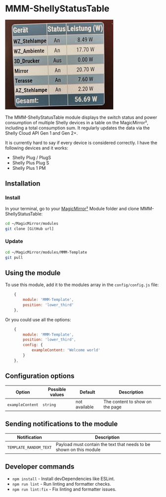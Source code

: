 # MMM-ShellyStatusTable

![Example of MMM-ShellyStatusTable](./IMG_4118.jpg)

The MMM-ShellyStatusTable module displays the switch status and power consumption of multiple Shelly devices in a table on the MagicMirror², including a total consumption sum. It regularly updates the data via the Shelly Cloud API Gen 1 and Gen 2+.

It is currently hard to say if every device is considered correctly. I have the following devices and it works:

 - Shelly Plug / PlugS
 - Shelly Plus Plug S
 - Shelly Plus 1 PM 

## Installation

### Install

In your terminal, go to your [MagicMirror²][mm] Module folder and clone MMM-ShellyStatusTable:

```bash
cd ~/MagicMirror/modules
git clone [GitHub url]
```

### Update

```bash
cd ~/MagicMirror/modules/MMM-Template
git pull
```

## Using the module

To use this module, add it to the modules array in the `config/config.js` file:

```js
    {
        module: 'MMM-Template',
        position: 'lower_third'
    },
```

Or you could use all the options:

```js
    {
        module: 'MMM-Template',
        position: 'lower_third',
        config: {
            exampleContent: 'Welcome world'
        }
    },
```

## Configuration options

Option|Possible values|Default|Description
------|------|------|-----------
`exampleContent`|`string`|not available|The content to show on the page

## Sending notifications to the module

Notification|Description
------|-----------
`TEMPLATE_RANDOM_TEXT`|Payload must contain the text that needs to be shown on this module

## Developer commands

- `npm install` - Install devDependencies like ESLint.
- `npm run lint` - Run linting and formatter checks.
- `npm run lint:fix` - Fix linting and formatter issues.

[mm]: https://github.com/MagicMirrorOrg/MagicMirror
